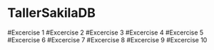 # TallerSakilaDB


#Excercise 1
#Excercise 2
#Excercise 3
#Excercise 4
#Excercise 5
#Excercise 6
#Excercise 7
#Excercise 8
#Excercise 9
#Excercise 10
